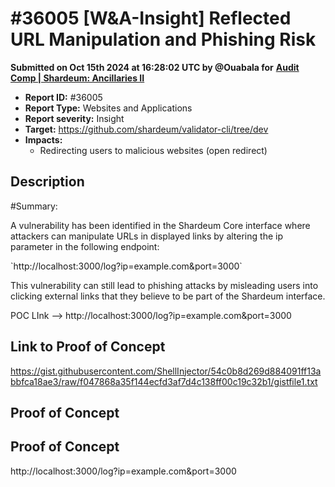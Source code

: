 # #36005 \[W\&A-Insight] Reflected URL Manipulation and Phishing Risk

**Submitted on Oct 15th 2024 at 16:28:02 UTC by @Ouabala for** [**Audit Comp | Shardeum: Ancillaries II**](https://immunefi.com/audit-competition/shardeum-ancillaries-ii-boost)

* **Report ID:** #36005
* **Report Type:** Websites and Applications
* **Report severity:** Insight
* **Target:** https://github.com/shardeum/validator-cli/tree/dev
* **Impacts:**
  * Redirecting users to malicious websites (open redirect)

## Description

\#Summary:

A vulnerability has been identified in the Shardeum Core interface where attackers can manipulate URLs in displayed links by altering the ip parameter in the following endpoint:

\`http://localhost:3000/log?ip=example.com\&port=3000\`

This vulnerability can still lead to phishing attacks by misleading users into clicking external links that they believe to be part of the Shardeum interface.

POC LInk --> http://localhost:3000/log?ip=example.com\&port=3000

## Link to Proof of Concept

https://gist.githubusercontent.com/ShellInjector/54c0b8d269d884091ff13abbfca18ae3/raw/f047868a35f144ecfd3af7d4c138ff00c19c32b1/gistfile1.txt

## Proof of Concept

## Proof of Concept

http://localhost:3000/log?ip=example.com\&port=3000
